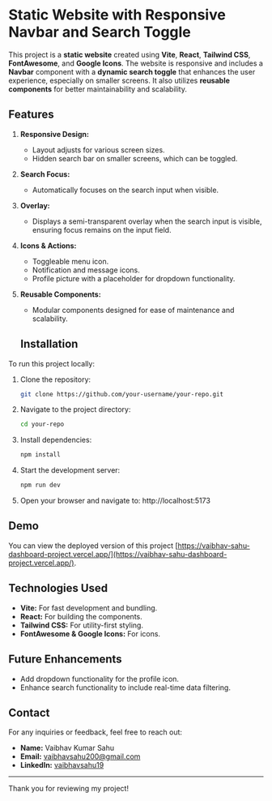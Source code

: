 # Static Website with Responsive Navbar and Search Toggle

This project is a **static website** created using **Vite**, **React**, **Tailwind CSS**, **FontAwesome**, and **Google Icons**. The website is responsive and includes a **Navbar** component with a **dynamic search toggle** that enhances the user experience, especially on smaller screens. It also utilizes **reusable components** for better maintainability and scalability.

## Features

1. **Responsive Design:**
   - Layout adjusts for various screen sizes.
   - Hidden search bar on smaller screens, which can be toggled.

2. **Search Focus:**
   - Automatically focuses on the search input when visible.

3. **Overlay:**
   - Displays a semi-transparent overlay when the search input is visible, ensuring focus remains on the input field.

4. **Icons & Actions:**
   - Toggleable menu icon.
   - Notification and message icons.
   - Profile picture with a placeholder for dropdown functionality.

5. **Reusable Components:**
   - Modular components designed for ease of maintenance and scalability.

   ## Installation

To run this project locally:

1. Clone the repository:

   ```bash
   git clone https://github.com/your-username/your-repo.git

2. Navigate to the project directory:

   ```bash
   cd your-repo

3. Install dependencies:

   ```bash
   npm install

4. Start the development server:

   ```bash
   npm run dev

5. Open your browser and navigate to:
   http://localhost:5173



## Demo

You can view the deployed version of this project [https://vaibhav-sahu-dashboard-project.vercel.app/](https://vaibhav-sahu-dashboard-project.vercel.app/).

## Technologies Used

- **Vite:** For fast development and bundling.
- **React:** For building the components.
- **Tailwind CSS:** For utility-first styling.
- **FontAwesome & Google Icons:** For icons.

## Future Enhancements

- Add dropdown functionality for the profile icon.
- Enhance search functionality to include real-time data filtering.

## Contact

For any inquiries or feedback, feel free to reach out:

- **Name:** Vaibhav Kumar Sahu
- **Email:** [vaibhavsahu200@gmail.com](https://mail.google.com/mail/?view=cm&fs=1&to=vaibhavsahu200@gmail.com)
- **LinkedIn:** [vaibhavsahu19](https://www.linkedin.com/in/vaibhavsahu19/)

---


Thank you for reviewing my project!
